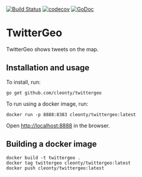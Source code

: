 [![Build Status](https://travis-ci.org/cleonty/twittergeo.svg?branch=master)](https://travis-ci.org/cleonty/twittergeo)
[![codecov](https://codecov.io/gh/cleonty/twittergeo/branch/master/graph/badge.svg)](https://codecov.io/gh/cleonty/twittergeo)
[![GoDoc](https://godoc.org/github.com/cleonty/twittergeo?status.svg)](https://godoc.org/github.com/cleonty/twittergeo)

# TwitterGeo
TwitterGeo shows tweets on the map.

## Installation and usage

To install, run:

```
go get github.com/cleonty/twittergeo
```
To run using a docker image, run:
```
docker run -p 8888:8383 cleonty/twittergeo:latest
```
Open <http://localhost:8888> in the browser.

## Building a docker image

```
docker build -t twittergeo .
docker tag twittergeo cleonty/twittergeo:latest
docker push cleonty/twittergeo:latest
```
